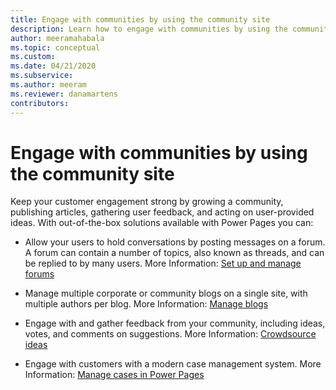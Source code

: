 ```yaml
---
title: Engage with communities by using the community site
description: Learn how to engage with communities by using the community site.
author: meeramahabala
ms.topic: conceptual
ms.custom: 
ms.date: 04/21/2020
ms.subservice: 
ms.author: meeram
ms.reviewer: danamartens
contributors:
---
```


# Engage with communities by using the community site

Keep your customer engagement strong by growing a community, publishing articles, gathering user feedback, and acting on user-provided ideas. With out-of-the-box solutions available with Power Pages you can:

- Allow your users to hold conversations by posting messages on a forum. A forum can contain a number of topics, also known as threads, and can be replied to by many users. More Information: [Set up and manage forums](setup-manage-forums.md)  

- Manage multiple corporate or community blogs on a single site, with multiple authors per blog. More Information: [Manage blogs](manage-blogs.md)  

- Engage with and gather feedback from your community, including ideas, votes, and comments on suggestions. More Information: [Crowdsource ideas](crowdsource-ideas.md)  

- Engage with customers with a modern case management system. More Information: [Manage cases in Power Pages](case-management.md)


